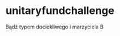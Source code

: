 # unitaryfundchallenge

















































































































































































































































































































































































































































































































Bądź typem dociekliwego i marzyciela
B
